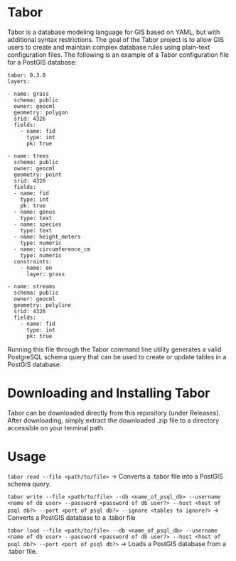 # Tabor

Tabor is a database modeling language for GIS based on YAML, but with additional syntax restrictions. The goal of the Tabor project is to allow GIS users to create and maintain complex database rules using plain-text configuration files. The following is an example of a Tabor configuration file for a PostGIS database:

```
tabor: 0.3.0
layers:

- name: grass
  schema: public
  owner: geocml
  geometry: polygon
  srid: 4326
  fields:
    - name: fid
      type: int
      pk: true

- name: trees
  schema: public
  owner: geocml
  geometry: point
  srid: 4326
  fields:
  - name: fid
    type: int
    pk: true
  - name: genus
    type: text
  - name: species
    type: text
  - name: height_meters
    type: numeric
  - name: circumference_cm
    type: numeric
  constraints:
    - name: on
      layer: grass

- name: streams
  schema: public
  owner: geocml
  geometry: polyline
  srid: 4326
  fields:
    - name: fid
      type: int
      pk: true
```

Running this file through the Tabor command line utility generates a valid PostgreSQL schema query that can be used to create or update tables in a PostGIS database.

# Downloading and Installing Tabor

Tabor can be downloaded directly from this repository (under Releases). After downloading, simply extract the downloaded .zip file to a directory accessible on your terminal path.

# Usage

`tabor read --file <path/to/file>` -> Converts a .tabor file into a PostGIS schema query.

`tabor write --file <path/to/file> --db <name_of_psql_db> --username <name of db user> --password <password of db user?> --host <host of psql db?> --port <port of psql db?> --ignore <tables to ignore?>` -> Converts a PostGIS database to a .tabor file

`tabor load --file <path/to/file> --db <name_of_psql_db> --username <name of db user> --password <password of db user?> --host <host of psql db?> --port <port of psql db?>` -> Loads a PostGIS database from a .tabor file.
